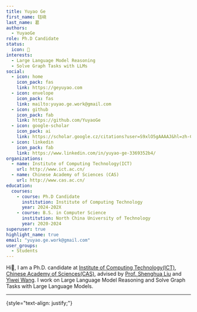 ```yaml
---
title: Yuyao Ge
first_name: 钰峣
last_name: 葛
authors:
  - YuyaoGe
role: Ph.D Candidate
status:
  icon: 🔬
interests:
  - Large Language Model Reasoning
  - Solve Graph Tasks with LLMs
social:
  - icon: home
    icon_pack: fas
    link: https://geyuyao.com
  - icon: envelope
    icon_pack: fas
    link: mailto:yuyao.ge.work@gmail.com
  - icon: github
    icon_pack: fab
    link: https://github.com/YuyaoGe
  - icon: google-scholar
    icon_pack: ai
    link: https://scholar.google.cz/citations?user=S9xlO5gAAAAJ&hl=zh-CN
  - icon: linkedin
    icon_pack: fab
    link: https://www.linkedin.com/in/yuyao-ge-3369352b4/
organizations:
  - name: Institute of Computing Technology(ICT)
    url: http://www.ict.ac.cn/
  - name: Chinese Academy of Sciences (CAS)
    url: http://www.cas.ac.cn/
education:
  courses:
    - course: Ph.D Candidate
      institution: Institute of Computing Technology
      year: 2024-202X
    - course: B.S. in Computer Science
      institution: North China University of Technology
      year: 2020-2024
superuser: true
highlight_name: true
email: "yuyao.ge.work@gmail.com"
user_groups:
  - Students
---
```

Hi👋, I am a Ph.D. candidate at [Institute of Computing Technology(ICT)](http://www.ict.ac.cn/), [Chinese Academy of Sciences(CAS)](http://www.cas.ac.cn/), advised by [Prof. Shenghua Liu](https://shenghua-liu.github.io/) and [Yiwei Wang](https://wangywust.github.io/). I work on Large Language Model Reasoning and Solve Graph Tasks with Large Language Models. 

***

{style="text-align: justify;"}